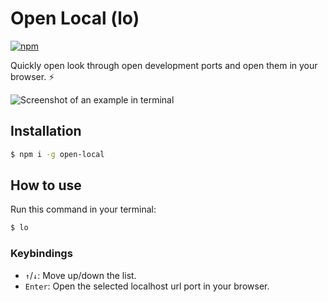 # Open Local (lo)

[![npm](https://img.shields.io/npm/v/open-local)](https://www.npmjs.com/package/open-local)

Quickly open look through open development ports and open them in your browser. ⚡

![Screenshot of an example in terminal](https://user-images.githubusercontent.com/25268506/194662813-df48b3aa-ed87-43d4-9bb1-23112e591b9c.png)

## Installation

```bash
$ npm i -g open-local
```

## How to use

Run this command in your terminal:

```bash
$ lo
```

### Keybindings

-   `↑`/`↓`: Move up/down the list.
-   `Enter`: Open the selected localhost url port in your browser.
